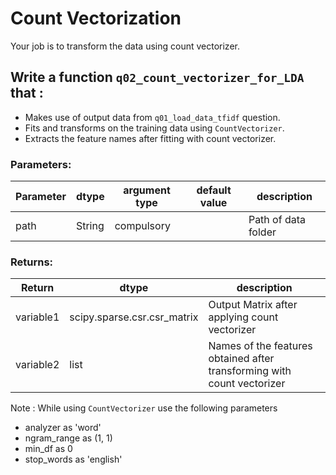 # Count Vectorization

Your job is to transform the data using count vectorizer.


## Write a function `q02_count_vectorizer_for_LDA` that :
- Makes use of output data from `q01_load_data_tfidf` question.
- Fits and transforms on the training data using `CountVectorizer`.
- Extracts the feature names after fitting with count vectorizer.




### Parameters:

| Parameter | dtype | argument type | default value | description |
| --- | --- | --- | --- | --- | 
| path | String | compulsory |  | Path of data folder |




### Returns:

| Return | dtype | description |
| --- | --- | --- | 
| variable1 | scipy.sparse.csr.csr_matrix | Output Matrix after applying count vectorizer |
| variable2 | list | Names of the features obtained after transforming with count vectorizer |


Note : While using `CountVectorizer` use the following parameters
- analyzer as 'word'
- ngram_range as (1, 1) 
- min_df as 0
- stop_words as 'english'
